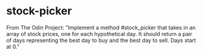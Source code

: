 # stock-picker
From The Odin Project: "Implement a method #stock_picker that takes in an array of stock prices, one for each hypothetical day. It should return a pair of days representing the best day to buy and the best day to sell. Days start at 0."
